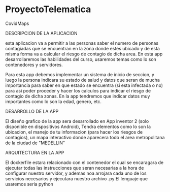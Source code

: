 # ProyectoTelematica
CovidMaps

DESCRIPCION DE LA APLICACION

esta aplicacion va a permitir a las personas saber el numero de personas contagiadas que se encuentran en la zona donde estes ubicado y de esta misma forma va a calcular el riesgo de contagio de dicha area. En esta app desarrollaremos las habilidades del curso, usaremos temas como lo son contenedores y servidores.

Para esta app debemos implementar un sistema de inicio de seccion, y luego la persona indicara su estado de salud y datos que seran de mucha importancia para saber en que estado se encuentra (si esta infectada o no) para asi poder proceder y hacer los calculos para indicar el riesgo de contagio de dicha zonas. 
En la app tendremos que indicar datos muy importantes como lo son la edad, genero, etc.

DESARROLLO DE LA APP 

El diseño grafico de la app sera desarrollado en App inventor 2 (solo disponible en dispositivos Android), Tendra elementos como lo son la ubicacion, el manejo de tu informacion (para hacer los riesgos de contagios), un mapa interactivo donde aparecera todo el area metropolitana de la ciudad de "MEDELLIN"

ARQUITECTURA EN LA APP 

El dockerfile estara relacionado con el contenedor el cual se encaragara de ejecutar todas las instrucciones que seran necesarias a la hora de configurar nuestro servidor, y ademas noa arrojara cada uno de los servicios necesarios y ejecutara nuestro archivo .py
El lenguaje que usaremos seria python 
